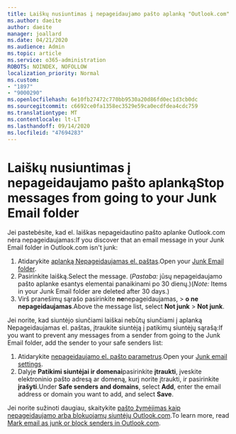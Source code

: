 ```yaml
---
title: Laiškų nusiuntimas į nepageidaujamo pašto aplanką "Outlook.com"
ms.author: daeite
author: daeite
manager: joallard
ms.date: 04/21/2020
ms.audience: Admin
ms.topic: article
ms.service: o365-administration
ROBOTS: NOINDEX, NOFOLLOW
localization_priority: Normal
ms.custom:
- "1897"
- "9000290"
ms.openlocfilehash: 6e10fb27472c770bb9530a20d86fd0ec1d3cb0dc
ms.sourcegitcommit: c6692ce0fa1358ec3529e59ca0ecdfdea4cdc759
ms.translationtype: MT
ms.contentlocale: lt-LT
ms.lasthandoff: 09/14/2020
ms.locfileid: "47694283"
---
```

# <a name="stop-messages-from-going-to-your-junk-email-folder"></a><span data-ttu-id="71a12-102">Laiškų nusiuntimas į nepageidaujamo pašto aplanką</span><span class="sxs-lookup"><span data-stu-id="71a12-102">Stop messages from going to your Junk Email folder</span></span>

<span data-ttu-id="71a12-103">Jei pastebėsite, kad el. laiškas nepageidautino pašto aplanke Outlook.com nėra nepageidaujamas:</span><span class="sxs-lookup"><span data-stu-id="71a12-103">If you discover that an email message in your Junk Email folder in Outlook.com isn't junk:</span></span>

1. <span data-ttu-id="71a12-104">Atidarykite [aplanką Nepageidaujamas el. paštas](https://outlook.live.com/mail/junkemail).</span><span class="sxs-lookup"><span data-stu-id="71a12-104">Open your [Junk Email folder](https://outlook.live.com/mail/junkemail).</span></span>
1. <span data-ttu-id="71a12-105">Pasirinkite laišką.</span><span class="sxs-lookup"><span data-stu-id="71a12-105">Select the message.</span></span> <span data-ttu-id="71a12-106">(*Pastaba:* jūsų nepageidaujamo pašto aplanke esantys elementai panaikinami po 30 dienų.)</span><span class="sxs-lookup"><span data-stu-id="71a12-106">(*Note:* Items in your Junk Email folder are deleted after 30 days.)</span></span>
1. <span data-ttu-id="71a12-107">Virš pranešimų sąrašo pasirinkite **ne**nepageidaujamas,  >  **o ne nepageidaujamas**.</span><span class="sxs-lookup"><span data-stu-id="71a12-107">Above the message list, select **Not junk** > **Not junk**.</span></span>

<span data-ttu-id="71a12-108">Jei norite, kad siuntėjo siunčiami laiškai nebūtų siunčiami į aplanką Nepageidaujamas el. paštas, įtraukite siuntėją į patikimų siuntėjų sąrašą:</span><span class="sxs-lookup"><span data-stu-id="71a12-108">If you want to prevent any messages from a sender from going to the Junk Email folder, add the sender to your safe senders list:</span></span>

1. <span data-ttu-id="71a12-109">Atidarykite [nepageidaujamo el. pašto parametrus](https://go.microsoft.com/fwlink/?linkid=2035804).</span><span class="sxs-lookup"><span data-stu-id="71a12-109">Open your [Junk email settings](https://go.microsoft.com/fwlink/?linkid=2035804).</span></span>
1. <span data-ttu-id="71a12-110">Dalyje **Patikimi siuntėjai ir domenai**pasirinkite **įtraukti**, įveskite elektroninio pašto adresą ar domeną, kurį norite įtraukti, ir pasirinkite **įrašyti**.</span><span class="sxs-lookup"><span data-stu-id="71a12-110">Under **Safe senders and domains**, select **Add**, enter the email address or domain you want to add, and select **Save**.</span></span>

<span data-ttu-id="71a12-111">Jei norite sužinoti daugiau, skaitykite [pašto žymėjimas kaip nepageidaujamo arba blokuojamų siuntėjų Outlook.com](https://support.office.com/article/a3ece97b-82f8-4a5e-9ac3-e92fa6427ae4?wt.mc_id=Office_Outlook_com_Alchemy).</span><span class="sxs-lookup"><span data-stu-id="71a12-111">To learn more, read [Mark email as junk or block senders in Outlook.com](https://support.office.com/article/a3ece97b-82f8-4a5e-9ac3-e92fa6427ae4?wt.mc_id=Office_Outlook_com_Alchemy).</span></span>
